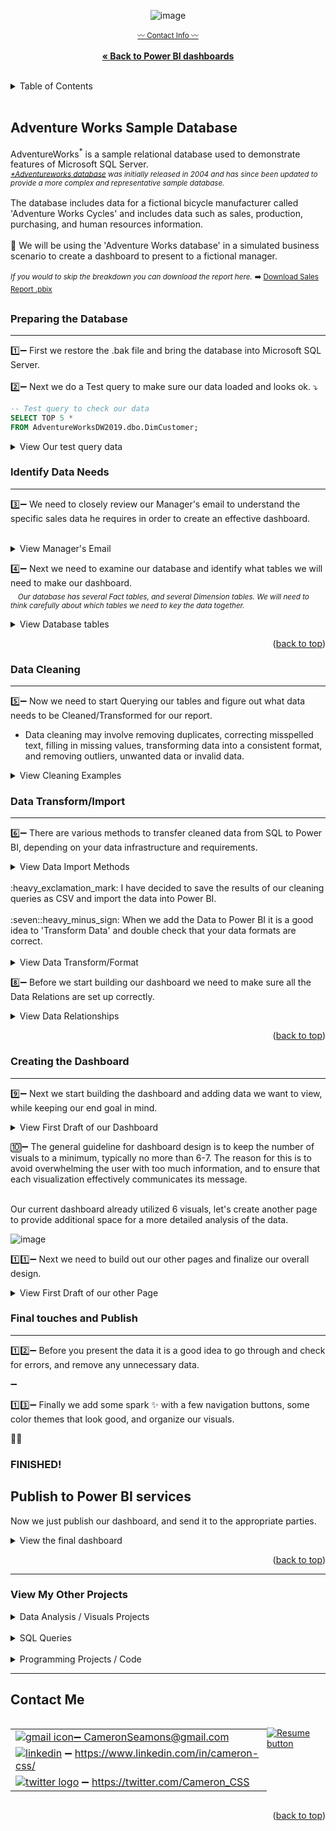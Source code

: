 <a name="readme-top"></a>
<div align="center">

![image](https://user-images.githubusercontent.com/121735588/216799897-0faa63e3-daa7-4091-8ec5-4a639239cb64.png)

   <sub><a href="#Contact">:wavy_dash: Contact Info :wavy_dash:</a></sub>
<br>
    <br>
     <a href="https://github.com/CameronCSS/Data-Analysis/blob/main/Power-BI-Dashboards/README.md"><strong>« Back to Power BI dashboards</strong></a>
  </p>
</div>

<br>

<!-- TABLE OF CONTENTS -->
<details>
  <summary>Table of Contents</summary>
    <ul>
    <li><a href="#Intro">Intro</a></li>
    <li><a href="#Preparing">Preparing the Database</a></li>
    <li><a href="#Identify">Identify Data Needs</a></li>
    <li><a href="#Cleaning">Data Cleaning</a></li>
    <li><a href="#Transform">Data Transform/Import</a></li>
    <li><a href="#Creating">Creating the Dashboard</a></li>
    <li><a href="#Publish">Final touches and Publish</a></li>
    <li><a href="#Finished">Finish / Publish to Power BI services</a></li>
    <li><a href="#Contact">Contact</a></li>
    <li><a href="#Contact">Resume</a></li>
    </ul>
</details>


<br>

<a name="Intro"></a>
## Adventure Works Sample Database

AdventureWorks<sup>*</sup> is a sample relational database used to demonstrate features of Microsoft SQL Server. 
<br><em><sub><a href="https://learn.microsoft.com/en-us/sql/samples/adventureworks-install-configure?view=sql-server-ver15&tabs=ssms">*Adventureworks database</a> was initially released in 2004 and has since been updated to provide a more complex and representative sample database.</sub></em>
<br>
<br>The database includes data for a fictional bicycle manufacturer called 'Adventure Works Cycles' and includes data such as sales, production, purchasing, and human resources information.
<br>
<br>
:construction: We will be using the 'Adventure Works database' in a simulated business scenario to create a dashboard to present to a fictional manager.
<br>
<br><em><sup>If you would to skip the breakdown you can download the report here.</sup></em>
<sup>  :arrow_right:
<a href="https://github.com/CameronCSS/Data-Analysis/raw/main/Power-BI-Dashboards/AdventureWorks/Sales%20report.pbix" target="_blank">Download Sales Report .pbix</a></sup>

##

<a name="Preparing"></a>
### Preparing the Database
----
:one::heavy_minus_sign: First we restore the .bak file and bring the database into Microsoft SQL Server.
<br>
<br>:two::heavy_minus_sign: Next we do a Test query to make sure our data loaded and looks ok. :arrow_heading_down:
```sql
-- Test query to check our data
SELECT TOP 5 *
FROM AdventureWorksDW2019.dbo.DimCustomer;
```
<details>
    <summary>View Our test query data</summary> 
 
| FirstName | MiddleName | LastName | NameStyle | BirthDate | MaritalStatus | Suffix | Gender | EmailAddress | YearlyIncome | TotalChildren |
|-----------|------------|----------|----------|----------|--------------|--------|--------|-------------|-------------|--------------|
| Jon       | V          | Yang     | 0        | 1971-10-06 | M            | NULL   | M      | jon24@adventure-works.com | 90000.00   | 2            |
| Eugene    | L          | Huang    | 0        | 1976-05-10 | S            | NULL   | M      | eugene10@adventure-works.com | 60000.00   | 3            |
| Ruben     | NULL       | Torres   | 0        | 1971-02-09 | M            | NULL   | M      | ruben35@adventure-works.com | 60000.00   | 3            |
| Christy   | NULL       | Zhu      | 0        | 1973-08-14 | S            | NULL   | F      | christy12@adventure-works.com | 70000.00   | 0            |
| Elizabeth | NULL       | Johnson  | 0        | 1979-08-05 | S            | NULL   | F      | elizabeth5@adventure-works.com | 80000.00   | 5            |
 
</details>

<a name="Identify"></a>
### Identify Data Needs
----

:three::heavy_minus_sign: We need to closely review our Manager's email to understand the specific sales data he requires in order to create an effective dashboard.
<br>
<br>

<details>
  <summary>View Manager's Email</summary>
  
![manager email](https://user-images.githubusercontent.com/121735588/216856570-f1cda79f-b9d7-42fa-8f5a-1702d5295d21.png)

  
</details>

:four::heavy_minus_sign: Next we need to examine our database and identify what tables we will need to make our dashboard.
<br> &nbsp; &nbsp;<em><sub>Our database has several Fact tables, and several Dimension tables. We will need to think carefully about which tables we need to key the data together.</sub></em>

<details>
  <summary>View Database tables</summary>
  <em><sup><sub>*We may discover we need more tables as we start building our report</sub></sup></em>

![image](https://user-images.githubusercontent.com/121735588/216800539-d909e635-e2da-4fbb-bf58-623b1fd06403.png)

</details>

<p align="right">(<a href="#readme-top">back to top</a>)</p>

<a name="Cleaning"></a>
### Data Cleaning
----

:five::heavy_minus_sign: Now we need to start Querying our tables and figure out what data needs to be Cleaned/Transformed for our report.
- Data cleaning may involve removing duplicates, correcting misspelled text, filling in missing values, 
  transforming data into a consistent format, and removing outliers, unwanted data or invalid data.
<details>
  <summary>View Cleaning Examples</summary>
<em><sup><sub>*This is only a sample of the overall cleaning process</sub></sup></em>
<br>:heavy_minus_sign:
  
![image](https://user-images.githubusercontent.com/121735588/216801679-7ca5d1c0-3a29-49e2-ad35-f11c1a466b4f.png)

:heavy_minus_sign:
  
![image](https://user-images.githubusercontent.com/121735588/216802184-e85f979c-e03b-4c08-ab3d-aaf683e996b4.png)

:heavy_minus_sign:

![image](https://user-images.githubusercontent.com/121735588/216802576-d7bc3feb-9fd0-4568-af43-706d49764ad2.png)

:heavy_minus_sign:
  
![image](https://user-images.githubusercontent.com/121735588/216802892-003bd488-6c6a-4bf6-8499-4f6a0b545660.png)
  
:heavy_minus_sign:

</details>

<a name="Transform"></a>
### Data Transform/Import
----

:six::heavy_minus_sign: There are various methods to transfer cleaned data from SQL to Power BI, depending on your data infrastructure and requirements. 
<details>
  <summary>View Data Import Methods</summary>
<br>&nbsp; &nbsp; One approach is to export the cleaning query results as a CSV file and import it into Power BI. Another option is to use DirectQuery to connect Power BI directly to the SQL database, providing real-time data retrieval. 
<br>
<br>
  
![image](https://user-images.githubusercontent.com/121735588/216803739-717e4a33-f655-42e6-9f18-52f2749f13da.png)

<br>You could also set up scheduled procedures in SQL to update the tables and utilize Power BI Dataflows to automate the data import process, avoiding the need for manual imports.
<br>
<br>

![image](https://user-images.githubusercontent.com/121735588/216803685-2657b4b8-bce1-4375-b3f0-c653bb2b93b7.png)

<br>
  This all depends on your needs and how your Data storage/data pipeline is set up.
  <br>
  :heavy_minus_sign:

</details>
  <br>
:heavy_exclamation_mark: I have decided to save the results of our cleaning queries as CSV and import the data into Power BI.
<br>
<br>
:seven::heavy_minus_sign: When we add the Data to Power BI it is a good idea to 'Transform Data' and double check that your data formats are correct.
<br>
<br>
<details>
  <summary>View Data Transform/Format</summary>
  <br> :heavy_minus_sign:
  
![image](https://user-images.githubusercontent.com/121735588/216804055-f746011c-9422-440d-8647-d131dd3c988c.png)

<br>
:heavy_minus_sign:

![image](https://user-images.githubusercontent.com/121735588/216804031-7f27b57e-493f-47cf-af2f-3200df388492.png)

:heavy_minus_sign:

</details>

:eight::heavy_minus_sign: Before we start building our dashboard we need to make sure all the Data Relations are set up correctly.
<details>
  <summary>View Data Relationships</summary>
  
  ![image](https://user-images.githubusercontent.com/121735588/216849187-54e79ef8-e23b-4d90-a271-ab2ebf1e39e4.png)

  </details>

<p align="right">(<a href="#readme-top">back to top</a>)</p>

<a name="Creating"></a>
### Creating the Dashboard
----
  
  :nine::heavy_minus_sign: Next we start building the dashboard and adding data we want to view, while keeping our end goal in mind.
  <details>
  <summary>View First Draft of our Dashboard</summary>
  <br>
  
![image](https://user-images.githubusercontent.com/121735588/216849675-ae3216bc-cb6f-4393-81e1-7bf38f0aa4a0.png)

  </details>
  
 :keycap_ten::heavy_minus_sign: The general guideline for dashboard design is to keep the number of visuals to a minimum, typically no more than 6-7. The reason for this is to avoid overwhelming the user with too much information, and to ensure that each visualization effectively communicates its message.
 
 <br> Our current dashboard already utilized 6 visuals, let's create another page to provide additional space for a more detailed analysis of the data.
 <br>
 
 ![image](https://user-images.githubusercontent.com/121735588/216849917-09e9b04a-3412-41f4-919a-e204be219bf8.png)

 :one::one::heavy_minus_sign: Next we need to build out our other pages and finalize our overall design.
 
 <details>
 <summary>View First Draft of our other Page</summary>
  <br>
  :heavy_minus_sign:
  
 ![image](https://user-images.githubusercontent.com/121735588/216850801-bfdc7100-8de2-47d6-b01b-6d757e7691fa.png)

  :heavy_minus_sign:
  <br>
  </details>

<a name="Publish"></a>
### Final touches and Publish
----

:one::two::heavy_minus_sign: Before you present the data it is a good idea to go through and check for errors, and remove any unnecessary data.

:heavy_minus_sign:

:one::three::heavy_minus_sign: Finally we add some spark :sparkles: with a few navigation buttons, some color themes that look good, and organize our visuals.

:checkered_flag::checkered_flag:

<a name="Finished"></a>
### FINISHED!

## Publish to Power BI services

Now we just publish our dashboard, and send it to the appropriate parties.

 <details>
 <summary>View the final dashboard</summary>
<br>
View the <a href ="https://app.powerbi.com/reportEmbed?reportId=b0fcfc95-aa85-4802-b47f-7e0fb300a481&autoAuth=true&ctid=ac060c52-a55a-40ca-9f98-cef91bfc7881">Final Sales Report</a> on Power BI Web services. <sub><sup>*You will need to sign in to Power BI</sub></sup>
  <br>
  :heavy_minus_sign: 
  <br>
  <br>
  [Dashboard Preivew] :arrow_heading_down:
  <br>
  <br>
  
  ![image](https://user-images.githubusercontent.com/121735588/216891607-ff81e7a6-bf0b-4e6a-9531-7898513d155d.png)

  
  
</details>

<p align="right">(<a href="#readme-top">back to top</a>)</p>

----
### View My Other Projects
    
<details>
<summary>Data Analysis / Visuals Projects</summary>
<a href="https://cameroncss.github.io/Data-Analysis/Netflix/index.html" target="new">Netflix Movies and TV Shows</a>
<br>
&nbsp; &nbsp;:arrow_right_hook: - Built out multiple sheets to display on a single visual, and created an interactive dashboard.
<br>	
<br>
<a href="https://github.com/CameronCSS/Data-Analysis/tree/main/SLC%20civilian%20complaints" target="new">SLC civilian complaints</a>
  <br>
&nbsp; &nbsp;:arrow_right_hook: - Utilized API calls to gather data from public sources. Built a local DB to use in Power BI to uncover valuable insights.
  <br>
</details>
<br>

<details>
  <summary>SQL Queries</summary>
<a href="https://github.com/CameronCSS/SQL-Queries/tree/main/8%20Week%20SQL%20Challenge%20%23%201" target="new">8 Week SQL Challenge # 1</a>
<br>
&nbsp; &nbsp;:arrow_right_hook: - Explored complex queries to clean data, compute customer figures, and organize data in unusual ways.
<br>
<br>
<a href="https://github.com/CameronCSS/SQL-Queries/tree/main/Khan%20Academy%20Advanced%20SQL" target="new">Khan Academy Advanced SQL</a>
<br>
&nbsp; &nbsp;:arrow_right_hook: - Expand SQL knowledge about combining tables with JOINs and using multiple queries at once.
<br>
<br>
<a href="https://github.com/CameronCSS/SQL-Queries/tree/main/SQLbolt%20-%20SQL%20lessons" target="new">SQLbolt - SQL lessons</a>
<br>
&nbsp; &nbsp;:arrow_right_hook: - Refreshed foundational understanding of SQL and discovered context variations among SQL-powered platforms.
<br>

</details>
    
<br>
<details>
<summary>Programming Projects / Code</summary>
<a href="https://github.com/CameronCSS/Programming-Languages/tree/main/Python%20Wage%20Calculator" target="new">Python Wage Calculator</a>

&nbsp; &nbsp;:arrow_right_hook: - Learned the power of Pandas and PyQt5 libraries. Also learned the importance of notating code for Bug fixing in the future.
</details>

----

<a name="Contact"></a> 

## Contact Me

<div style="display: flex;">
  <table style="flex: 1;">
  
||
| --- |
| <a href="mailto:CameronSeamons@gmail.com">![gmail icon](https://user-images.githubusercontent.com/121735588/216516513-1bd223b5-89d4-4d02-860e-b132c18c47d9.png):heavy_minus_sign: CameronSeamons@gmail.com |
| <a href="https://www.linkedin.com/in/cameron-css/">![linkedin](https://user-images.githubusercontent.com/121735588/215363352-ad51a5e1-0de8-48be-8ceb-28c610e5d34d.png)</a> :heavy_minus_sign: https://www.linkedin.com/in/cameron-css/|
| <a href="https://twitter.com/Cameron_CSS">![twitter logo](https://user-images.githubusercontent.com/121735588/215363444-e4b080b6-e122-49cb-8b41-601dab6e10eb.png)</a> :heavy_minus_sign: https://twitter.com/Cameron_CSS |

  </table>
  <p style="margin-left: auto;">
    <a href="https://drive.google.com/file/d/19vkbf2HjEpXpxndWYa4A6Dyt6gsnGv73/view?usp=sharing" target="_blank" rel="noopener noreferrer">
      <img src="https://user-images.githubusercontent.com/121735588/215364205-abdfc0ac-53db-4733-8d43-b57c1bafb802.png" alt="Resume button">
    </a>
  </p>
</div>

<p align="right">(<a href="#readme-top">back to top</a>)</p>
